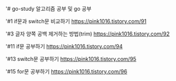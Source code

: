 '# go-study
알고리즘 공부 및 go 공부

'#1 if문과 switch문 비교하기
https://pink1016.tistory.com/91

'#3 글자 양쪽 공백 제거하는 방법(trim)
https://pink1016.tistory.com/92

'#11 if문 공부하기
https://pink1016.tistory.com/94

'#13 switch문 공부하기
https://pink1016.tistory.com/95

'#15 for문 공부하기
https://pink1016.tistory.com/96
